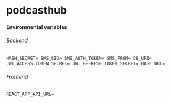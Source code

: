 # podcasthub


#### Environmental variables

###### Backend

` HASH_SECRET=
SMS_SID=
SMS_AUTH_TOKEN=
SMS_FROM=
DB_URI=
JWT_ACCESS_TOKEN_SECRET=
JWT_REFRESH_TOKEN_SECRET=
BASE_URL=
`

###### Frontend

`
REACT_APP_API_URL=
`
